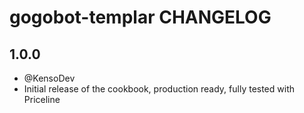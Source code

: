 # gogobot-templar CHANGELOG

## 1.0.0

- @KensoDev
- Initial release of the cookbook, production ready, fully tested with
  Priceline

